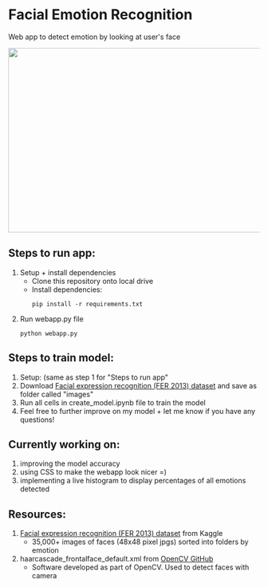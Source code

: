﻿# Facial Emotion Recognition
 Web app to detect emotion by looking at user's face
 
 <img width="700" height="370" src="https://github.com/wenyushe/Facial_Emotion_Recognition/blob/main/demo.gif">
 
 ## Steps to run app:
 1. Setup + install dependencies
      - Clone this repository onto local drive
      - Install dependencies:
         ```
         pip install -r requirements.txt
         ```
 2. Run webapp.py file
    ```
    python webapp.py
    ```
 
 ## Steps to train model:
 1. Setup: (same as step 1 for "Steps to run app"
 2. Download [Facial expression recognition (FER 2013) dataset](https://www.kaggle.com/datasets/jonathanoheix/face-expression-recognition-dataset) and save as folder called "images"
 3. Run all cells in create_model.ipynb file to train the model
 4. Feel free to further improve on my model + let me know if you have any questions!
    
 ## Currently working on:
 1. improving the model accuracy
 2. using CSS to make the webapp look nicer =)
 3. implementing a live histogram to display percentages of all emotions detected
 
 ## Resources:
 1.  [Facial expression recognition (FER 2013) dataset](https://www.kaggle.com/datasets/jonathanoheix/face-expression-recognition-dataset) from Kaggle
      - 35,000+ images of faces (48x48 pixel jpgs) sorted into folders by emotion
 2. haarcascade_frontalface_default.xml from [OpenCV GitHub](https://github.com/kipr/opencv)
      - Software developed as part of OpenCV. Used to detect faces with camera 
